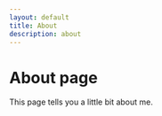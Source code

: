 ```yaml
---
layout: default
title: About
description: about
---
```

# About page

This page tells you a little bit about me.

